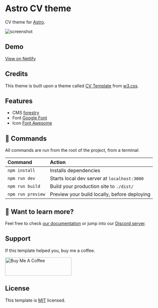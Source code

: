 # Astro CV theme

CV theme for [Astro](https://docs.astro.build).

![screenshot](https://www.w3schools.com/w3css/img_temp_cv.jpg)

## Demo

[View on Netlify](https://astro-cv-theme.netlify.app)

## Credits

This theme is built upon a theme called [CV Template](https://www.w3schools.com/w3css/tryit.asp?filename=tryw3css_templates_cv) from [w3.css](https://www.w3schools.com/w3css/default.asp).

## Features

- CMS [forestry](https://app.forestry.io)
- Font [Google Font](https://fonts.google.com/variablefonts)
- Icon [Font Awesome](https://fontawesome.com/v4/icons/)

## 🧞 Commands

All commands are run from the root of the project, from a terminal:

| Command           | Action                                       |
| :---------------- | :------------------------------------------- |
| `npm install`     | Installs dependencies                        |
| `npm run dev`     | Starts local dev server at `localhost:3000`  |
| `npm run build`   | Build your production site to `./dist/`      |
| `npm run preview` | Preview your build locally, before deploying |

## 👀 Want to learn more?

Feel free to check [our documentation](https://github.com/withastro/astro) or jump into our [Discord server](https://astro.build/chat).

## Support

If this template helped you, buy me a coffee.

<a href="https://www.buymeacoffee.com/51JrBtX" target="_blank"><img src="https://cdn.buymeacoffee.com/buttons/v2/default-yellow.png" alt="Buy Me A Coffee" style="height: 60px !important;width: 217px !important;" ></a>

## License

This template is [MIT](LICENSE) licensed.
